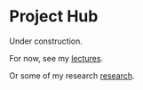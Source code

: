 # Project Hub

Under construction.

For now, see my [lectures](https://shoesareme.github.io/projects/lectures/).

Or some of my research [research](https://shoesareme.github.io/projects/research/).